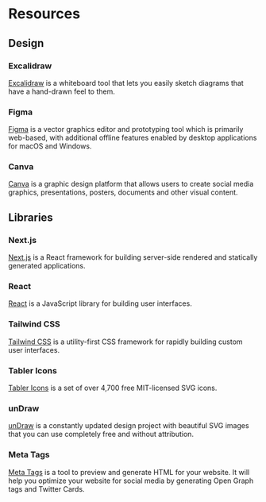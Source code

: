 # Resources

## Design

### Excalidraw

[Excalidraw](https://excalidraw.com/) is a whiteboard tool that lets you easily sketch diagrams that have a hand-drawn feel to them.

### Figma

[Figma](https://www.figma.com/) is a vector graphics editor and prototyping tool which is primarily web-based, with additional offline features enabled by desktop applications for macOS and Windows.

### Canva

[Canva](https://www.canva.com/) is a graphic design platform that allows users to create social media graphics, presentations, posters, documents and other visual content.


## Libraries

### Next.js

[Next.js](https://nextjs.org/) is a React framework for building server-side rendered and statically generated applications.

### React

[React](https://reactjs.org/) is a JavaScript library for building user interfaces.

### Tailwind CSS

[Tailwind CSS](https://tailwindcss.com/) is a utility-first CSS framework for rapidly building custom user interfaces.

### Tabler Icons

[Tabler Icons](https://tabler-icons.io/) is a set of over 4,700 free MIT-licensed SVG icons.

### unDraw

[unDraw](https://undraw.co/) is a constantly updated design project with beautiful SVG images that you can use completely free and without attribution.

### Meta Tags

[Meta Tags](https://metatags.io/) is a tool to preview and generate HTML for your website. It will help you optimize your website for social media by generating Open Graph tags and Twitter Cards.